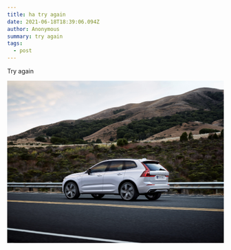 ```yaml
---
title: ha try again
date: 2021-06-18T18:39:06.094Z
author: Anonymous
summary: try again
tags:
  - post
---
```

Try again

![](/_site/static/img/265686_xc60_recharge_plug-in_hybrid_r-design_in_crystal_white_pearl.jpg)
